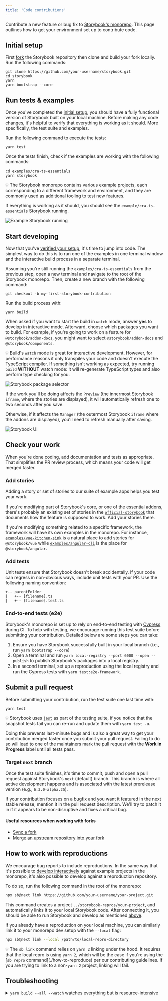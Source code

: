 ```yaml
---
title: 'Code contributions'
---
```


Contribute a new feature or bug fix to [Storybook's monorepo](https://github.com/storybookjs/storybook). This page outlines how to get your environment set up to contribute code.

## Initial setup

First [fork](https://docs.github.com/en/github/getting-started-with-github/quickstart/fork-a-repo) the Storybook repository then clone and build your fork locally. Run the following commands:

```shell
git clone https://github.com/your-username/storybook.git
cd storybook
yarn
yarn bootstrap --core
```

## Run tests & examples

Once you've completed the [initial setup](#run-tests-&-examples), you should have a fully functional version of Storybook built on your local machine. Before making any code changes, it's helpful to verify that everything is working as it should. More specifically, the test suite and examples.

Run the following command to execute the tests:

```shell
yarn test
```

Once the tests finish, check if the examples are working with the following commands:

```shell
cd examples/cra-ts-essentials
yarn storybook
```

<div class="aside">
💡 The Storybook monorepo contains various example projects, each corresponding to a different framework and environment, and they are commonly used as additional tooling to test new features.
</div>

If everything is working as it should, you should see the `example/cra-ts-essentials` Storybook running.

![Example Storybook running](./storybook-cra-examples-optimized.png)

## Start developing

Now that you've [verified your setup](#sanity-check), it's time to jump into code. The simplest way to do this is to run one of the examples in one terminal window and the interactive build process in a separate terminal.

Assuming you're still running the `examples/cra-ts-essentials` from the previous step, open a new terminal and navigate to the root of the Storybook monorepo. Then, create a new branch with the following command:

```shell
git checkout -b my-first-storybook-contribution
```

Run the build process with:

```shell
yarn build
```

When asked if you want to start the build in `watch` mode, answer **yes** to develop in interactive mode. Afterward, choose which packages you want to build. For example, if you're going to work on a feature for `@storybook/addon-docs`, you might want to select `@storybook/addon-docs` and `@storybook/components`.

<div class="aside">

💡 Build's `watch` mode is great for interactive development. However, for performance reasons it only transpiles your code and doesn't execute the TypeScript compiler. If something isn't working as expected, try running `build` <b>WITHOUT</b> watch mode: it will re-generate TypeScript types and also perform type checking for you.

</div>

![Storybook package selector](./storybook-build-packages-selection-optimized.png)

If the work you'll be doing affects the `Preview` (the innermost Storybook `iframe`, where the stories are displayed), it will automatically refresh one to two seconds after you save.

Otherwise, if it affects the `Manager` (the outermost Storybook `iframe` where the addons are displayed), you'll need to refresh manually after saving.

![Storybook UI](./storybook-manager-preview.jpg)

## Check your work

When you're done coding, add documentation and tests as appropriate. That simplifies the PR review process, which means your code will get merged faster.

### Add stories

Adding a story or set of stories to our suite of example apps helps you test your work.

If you're modifying part of Storybook's core, or one of the essential addons, there's probably an existing set of stories in the [`official-storybook`](../../examples/official-storybook) that documents how the feature is supposed to work. Add your stories there.

If you're modifying something related to a specific framework, the framework will have its own examples in the monorepo. For instance, [`examples/vue-kitchen-sink`](../../examples/vue-kitchen-sink) is a natural place to add stories for `@storybook/vue` while [`examples/angular-cli`](../../examples/angular-cli) is the place for `@storybook/angular`.

### Add tests

Unit tests ensure that Storybook doesn't break accidentally. If your code can regress in non-obvious ways, include unit tests with your PR. Use the following naming convention:

```
+-- parentFolder
|   +-- [filename].ts
|   +-- [filename].test.ts
```

### End-to-end tests (e2e)

Storybook's monorepo is set up to rely on end-to-end testing with [Cypress](https://www.cypress.io/) during CI. To help with testing, we encourage running this test suite before submitting your contribution. Detailed below are some steps you can take:

1. Ensure you have Storybook successfully built in your local branch (i.e., run `yarn bootstrap --core`)
2. Open a terminal and run `yarn local-registry --port 6000 --open --publish` to publish Storybook's packages into a local registry.
3. In a second terminal, set up a reproduction using the local registry and run the Cypress tests with `yarn test:e2e-framework`.

## Submit a pull request

Before submitting your contribution, run the test suite one last time with:

```sh
yarn test
```

<div class="aside">
💡  Storybook uses <a href="https://jestjs.io/"><code>jest</code></a> as part of the testing suite, if you notice that the snapshot tests fail you can re-run and update them with <code>yarn test -u</code>.
</div>

Doing this prevents last-minute bugs and is also a great way to get your contribution merged faster once you submit your pull request. Failing to do so will lead to one of the maintainers mark the pull request with the **Work in Progress** label until all tests pass.

### Target `next` branch

Once the test suite finishes, it's time to commit, push and open a pull request against Storybook's `next` (default) branch. This branch is where all active development happens and is associated with the latest prerelease version (e.g., `6.3.0-alpha.25`).

If your contribution focuses on a bugfix and you want it featured in the next stable release, mention it in the pull request description. We'll try to patch it in if it appears to be non-disruptive and fixes a critical bug.

#### Useful resources when working with forks

- [Sync a fork](https://docs.github.com/en/github/collaborating-with-issues-and-pull-requests/working-with-forks/syncing-a-fork)
- [Merge an upstream repository into your fork](https://docs.github.com/en/github/collaborating-with-issues-and-pull-requests/working-with-forks/merging-an-upstream-repository-into-your-fork)

## How to work with reproductions

We encourage bug reports to include reproductions. In the same way that it's possible to [develop interactively](#start-developing) against example projects in the monorepo, it's also possible to develop against a reproduction repository.

To do so, run the following command in the root of the monorepo:

```sh
npx sb@next link https://github.com/your-username/your-project.git
```

This command creates a project `../storybook-repros/your-project`, and automatically links it to your local Storybook code. After connecting it, you should be able to run Storybook and develop as mentioned [above](#start-developing).

If you already have a reproduction on your local machine, you can similarly link it to your monorepo dev setup with the `--local` flag:

```sh
npx sb@next link --local /path/to/local-repro-directory
```

<div class="aside">
💡  The <code>sb link</code> command relies on <code>yarn 2</code> linking under the hood. It requires that the local repro is using <code>yarn 2</code>, which will be the case if you're using the [<code>sb repro</code> command](./how-to-reproduce) per our contributing guidelines. If you are trying to link to a non-<code>yarn 2</code> project, linking will fail.
</div>

## Troubleshooting

<details>

<summary><code>yarn build --all --watch</code> watches everything but is resource-intensive</summary>

It's troublesome to know which packages you're going to change ahead of time, and watching all of them can be highly demanding, even on modern machines. If you're working on a powerful enough machine, you can use `yarn build --all --watch` instead of `yarn build`.

</details>
